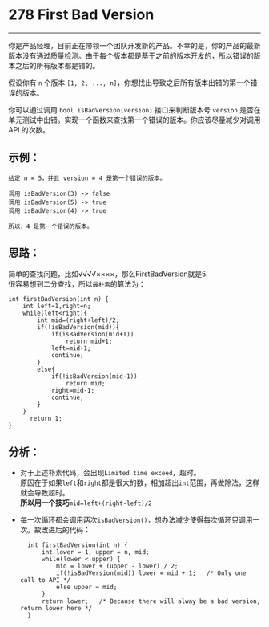 # 278 First Bad Version
--------------------------------------------
你是产品经理，目前正在带领一个团队开发新的产品。不幸的是，你的产品的最新版本没有通过质量检测。由于每个版本都是基于之前的版本开发的，所以错误的版本之后的所有版本都是错的。

假设你有 ```n``` 个版本 ```[1, 2, ..., n]```，你想找出导致之后所有版本出错的第一个错误的版本。

你可以通过调用 ```bool isBadVersion(version)``` 接口来判断版本号 ```version``` 是否在单元测试中出错。实现一个函数来查找第一个错误的版本。你应该尽量减少对调用 API 的次数。

## 示例：

	给定 n = 5，并且 version = 4 是第一个错误的版本。

	调用 isBadVersion(3) -> false
	调用 isBadVersion(5) -> true
	调用 isBadVersion(4) -> true
	
	所以，4 是第一个错误的版本。  


## 思路：
简单的查找问题，比如√√√√××××，那么FirstBadVersion就是5.   
很容易想到二分查找，所以```最朴素```的算法为：

	int firstBadVersion(int n) {
        int left=1,right=n;
        while(left<right){
            int mid=(right+left)/2;
            if(!isBadVersion(mid)){
                if(isBadVersion(mid+1))
                    return mid+1;
                left=mid+1;
                continue;
            }
            else{
                if(!isBadVersion(mid-1))
                    return mid;
                right=mid-1;
                continue;
            }
        }
          return 1;
    }

## 分析：
- 对于上述朴素代码，会出现```Limited time exceed```，超时。  
原因在于如果```left```和```right```都是很大的数，相加超出```int```范围，再做除法，这样就会导致超时。  
**所以用一个技巧**```mid=left+(right-left)/2```
- 每一次循环都会调用两次```isBadVersion()```，想办法减少使得每次循环只调用一次。故改进后的代码：
  
		int firstBadVersion(int n) {
	        int lower = 1, upper = n, mid;
	        while(lower < upper) {
	            mid = lower + (upper - lower) / 2;
	            if(!isBadVersion(mid)) lower = mid + 1;   /* Only one call to API */
	            else upper = mid;
	        }
	        return lower;   /* Because there will alway be a bad version, return lower here */
	    }



